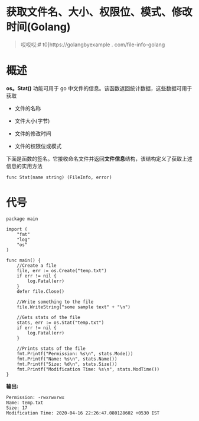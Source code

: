 # 获取文件名、大小、权限位、模式、修改时间(Golang)

> 哎哎哎:# t0]https://golangbyexample . com/file-info-golang

# **概述**

**os。Stat()** 功能可用于 go 中文件的信息。该函数返回统计数据，这些数据可用于获取

*   文件的名称

*   文件大小(字节)

*   文件的修改时间

*   文件的权限位或模式

下面是函数的签名。它接收命名文件并返回**文件信息**结构，该结构定义了获取上述信息的实用方法

```
func Stat(name string) (FileInfo, error)
```

# **代号**

```
package main

import (
    "fmt"
    "log"
    "os"
)

func main() {
    //Create a file
    file, err := os.Create("temp.txt")
    if err != nil {
        log.Fatal(err)
    }
    defer file.Close()

    //Write something to the file
    file.WriteString("some sample text" + "\n")

    //Gets stats of the file
    stats, err := os.Stat("temp.txt")
    if err != nil {
        log.Fatal(err)
    }

    //Prints stats of the file
    fmt.Printf("Permission: %s\n", stats.Mode())
    fmt.Printf("Name: %s\n", stats.Name())
    fmt.Printf("Size: %d\n", stats.Size())
    fmt.Printf("Modification Time: %s\n", stats.ModTime())
}
```

**输出:**

```
Permission: -rwxrwxrwx
Name: temp.txt
Size: 17
Modification Time: 2020-04-16 22:26:47.080128602 +0530 IST
```